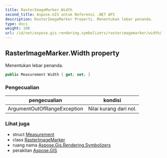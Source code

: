 ```yaml
---
title: RasterImageMarker.Width
second_title: Aspose.GIS untuk Referensi .NET API
description: RasterImageMarker Properti. Menentukan lebar penanda.
type: docs
weight: 100
url: /id/net/aspose.gis.rendering.symbolizers/rasterimagemarker/width/
---
```

## RasterImageMarker.Width property

Menentukan lebar penanda.

```csharp
public Measurement Width { get; set; }
```

### Pengecualian

| pengecualian | kondisi |
| --- | --- |
| ArgumentOutOfRangeException | Nilai kurang dari nol. |

### Lihat juga

* struct [Measurement](../../../aspose.gis.rendering/measurement/)
* class [RasterImageMarker](../)
* ruang nama [Aspose.Gis.Rendering.Symbolizers](../../rasterimagemarker/)
* perakitan [Aspose.GIS](../../../)


